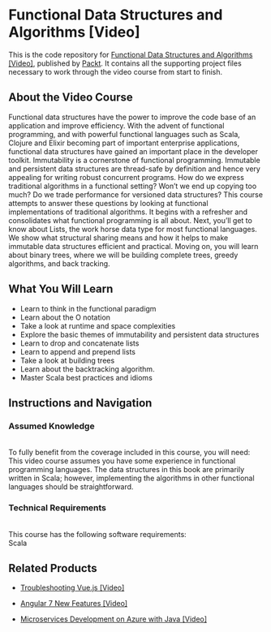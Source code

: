 # Functional Data Structures and Algorithms [Video]
This is the code repository for [Functional Data Structures and Algorithms [Video]](https://www.packtpub.com/application-development/functional-data-structures-and-algorithms-video?utm_source=github&utm_medium=repository&utm_campaign=9781788393256), published by [Packt](https://www.packtpub.com/?utm_source=github). It contains all the supporting project files necessary to work through the video course from start to finish.
## About the Video Course
Functional data structures have the power to improve the code base of an application and improve efficiency. With the advent of functional programming, and with powerful functional languages such as Scala, Clojure and Elixir becoming part of important enterprise applications, functional data structures have gained an important place in the developer toolkit. Immutability is a cornerstone of functional programming. Immutable and persistent data structures are thread-safe by definition and hence very appealing for writing robust concurrent programs. How do we express traditional algorithms in a functional setting? Won’t we end up copying too much? Do we trade performance for versioned data structures? This course attempts to answer these questions by looking at functional implementations of traditional algorithms. It begins with a refresher and consolidates what functional programming is all about. Next, you’ll get to know about Lists, the work horse data type for most functional languages. We show what structural sharing means and how it helps to make immutable data structures efficient and practical. Moving on, you will learn about binary trees, where we will be building complete trees, greedy algorithms, and back tracking.

<H2>What You Will Learn</H2>
<DIV class=book-info-will-learn-text>
<UL>
<LI> Learn to think in the functional paradigm
<LI> Learn about the O notation
<LI> Take a look at runtime and space complexities
<LI> Explore the basic themes of immutability and persistent data structures
<LI>Learn to drop and concatenate lists
<LI> Learn to append and prepend lists
<LI> Take a look at building trees
<LI> Learn about the backtracking algorithm.
<LI> Master Scala best practices and idioms	   </LI></UL></DIV>

## Instructions and Navigation
### Assumed Knowledge
<br>To fully benefit from the coverage included in this course, you will need:<br/>
This video course assumes you have some experience in functional programming languages. The data structures in this book are primarily written in Scala; however, implementing the algorithms in other functional languages should be straightforward.

### Technical Requirements
<br>This course has the following software requirements:<br/>
Scala

## Related Products
* [Troubleshooting Vue.js [Video]](https://www.packtpub.com/application-development/troubleshooting-vuejs-video?utm_source=github&utm_medium=repository&utm_campaign=9781788993531)

* [Angular 7 New Features [Video]](https://www.packtpub.com/web-development/angular-7-new-features-video?utm_source=github&utm_medium=repository&utm_campaign=9781789619683)

* [Microservices Development on Azure with Java [Video]](https://www.packtpub.com/virtualization-and-cloud/microservices-development-azure-java-video?utm_source=github&utm_medium=repository&utm_campaign=9781789808858)
